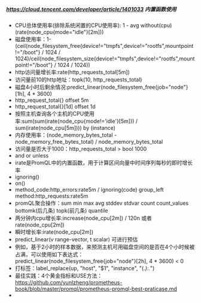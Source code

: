 ##### https://cloud.tencent.com/developer/article/1401033 内置函数使用

* CPU总体使用率(排除系统闲置的CPU使用率): 1 - avg without(cpu) (rate(node_cpu{mode="idle"}[2m]))
* 磁盘使用率：1-(ceil(node_filesystem_free{device!="tmpfs",device!="rootfs",mountpoint!="/boot"} / 1024 / 1024)/ceil(node_filesystem_size{device!="tmpfs",device!="rootfs",mountpoint!="/boot"} / 1024 / 1024))
* http访问量增长率:rate(http_requests_total[5m])
* 访问量前10的http地址：topk(10, http_requests_total)
* 磁盘4小时后剩余情况:predict_linear(node_filesystem_free{job="node"}[1h], 4 * 3600)
* http_request_total{} offset 5m
* http_request_total{}[1d] offset 1d
* 按照主机查询各个主机的CPU使用率:sum(sum(irate(node_cpu{mode!='idle'}[5m]))  / sum(irate(node_cpu[5m]))) by (instance)
* 内存使用率：(node_memory_bytes_total - node_memory_free_bytes_total) / node_memory_bytes_total
* 访问量是否大于1000：http_requests_total > bool 1000
* and or unless
* irate是PromQL中的内置函数，用于计算区间向量中时间序列每秒的即时增长率
* <vector expr> <bin-op> ignoring(<label list>) <vector expr>
* <vector expr> <bin-op> on(<label list>) <vector expr>
* method_code:http_errors:rate5m / ignoring(code) group_left method:http_requests:rate5m
* promQL聚合操作：sum min max avg stddev stdvar count count_values bottomk(后几条) topk(前几条)  quantile
* 两分钟内cpu增长率:increase(node_cpu[2m]) / 120n 或者 rate(node_cpu[2m])
* 瞬时增长率:irate(node_cpu[2m])
* predict_linear(v range-vector, t scalar) 可进行预估
* 例如，基于2小时的样本数据，来预测主机可用磁盘空间的是否在4个小时候被占满，可以使用如下表达式：predict_linear(node_filesystem_free{job="node"}[2h], 4 * 3600) < 0
* 打标签：label_replace(up, "host", "$1", "instance",  "(.*):.*")
* 最佳实践：4个黄金指标和USE方法：https://github.com/yunlzheng/prometheus-book/blob/master/promql/prometheus-promql-best-praticase.md
* 